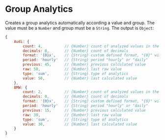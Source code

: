 # Group Analytics

Creates a group analytics automatically according a value and group. The value must be a `Number` and group must be a `String`. The output is `Object`:

```javascript
{
	Audi: {
		count: 4,          // {Number} count of analyzed values in the hour
		decimals: 0,       // {Number} count of decimals
		format: '{0}x',    // {String} custom defined format, "{0}" will be a value
		period: 'hourly'   // {String} period "hourly" or "daily"
		previous: 45,      // {Number} previous calculated value
		raw: 50,           // {Number} last raw value
		type: 'sum',       // {String} type of analytics
		value: 50,         // {Number} last calculated value
	},
	BMW: {
		count: 2,          // {Number} count of analyzed values in the hour
		decimals: 0,       // {Number} count of decimals
		format: '{0}x',    // {String} custom defined format, "{0}" will be a value
		period: 'hourly'   // {String} period "hourly" or "daily"
		previous: 15,      // {Number} previous calculated value
		raw: 30,           // {Number} last raw value
		type: 'sum',       // {String} type of analytics
		value: 30,         // {Number} last calculated value
	}
}
```